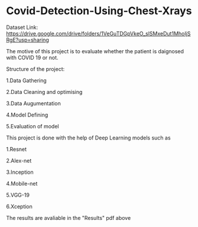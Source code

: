 # Covid-Detection-Using-Chest-Xrays

Dataset Link: https://drive.google.com/drive/folders/1VeGuTDGpVkeO_slSMxeDut1MhoIjSRgE?usp=sharing

The motive of this project is to evaluate whether the patient is daignosed with COVID 19 or not. 

Structure of the project:

1.Data Gathering 


2.Data Cleaning and optimising


3.Data Augumentation


4.Model Defining 


5.Evaluation of model

This project is done with the help of Deep Learning models such as 

1.Resnet


2.Alex-net


3.Inception


4.Mobile-net


5.VGG-19


6.Xception

The results are avaliable in the "Results" pdf above
